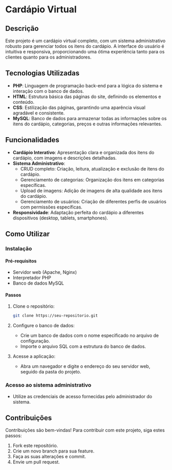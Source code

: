 # Cardápio Virtual

## Descrição

Este projeto é um cardápio virtual completo, com um sistema administrativo robusto para gerenciar todos os itens do cardápio. A interface do usuário é intuitiva e responsiva, proporcionando uma ótima experiência tanto para os clientes quanto para os administradores.

## Tecnologias Utilizadas

- **PHP**: Linguagem de programação back-end para a lógica do sistema e interação com o banco de dados.
- **HTML**: Estrutura básica das páginas do site, definindo os elementos e conteúdo.
- **CSS**: Estilização das páginas, garantindo uma aparência visual agradável e consistente.
- **MySQL**: Banco de dados para armazenar todas as informações sobre os itens do cardápio, categorias, preços e outras informações relevantes.

## Funcionalidades

- **Cardápio Interativo**: Apresentação clara e organizada dos itens do cardápio, com imagens e descrições detalhadas.
- **Sistema Administrativo**:
  - CRUD completo: Criação, leitura, atualização e exclusão de itens do cardápio.
  - Gerenciamento de categorias: Organização dos itens em categorias específicas.
  - Upload de imagens: Adição de imagens de alta qualidade aos itens do cardápio.
  - Gerenciamento de usuários: Criação de diferentes perfis de usuários com permissões específicas.
- **Responsividade**: Adaptação perfeita do cardápio a diferentes dispositivos (desktop, tablets, smartphones).

## Como Utilizar

### Instalação

#### Pré-requisitos

- Servidor web (Apache, Nginx)
- Interpretador PHP
- Banco de dados MySQL

#### Passos

1. Clone o repositório:
    ```bash
    git clone https://seu-repositorio.git
    ```

2. Configure o banco de dados:
    - Crie um banco de dados com o nome especificado no arquivo de configuração.
    - Importe o arquivo SQL com a estrutura do banco de dados.

3. Acesse a aplicação:
    - Abra um navegador e digite o endereço do seu servidor web, seguido da pasta do projeto.

### Acesso ao sistema administrativo

- Utilize as credenciais de acesso fornecidas pelo administrador do sistema.

## Contribuições

Contribuições são bem-vindas! Para contribuir com este projeto, siga estes passos:

1. Fork este repositório.
2. Crie um novo branch para sua feature.
3. Faça as suas alterações e commit.
4. Envie um pull request.

